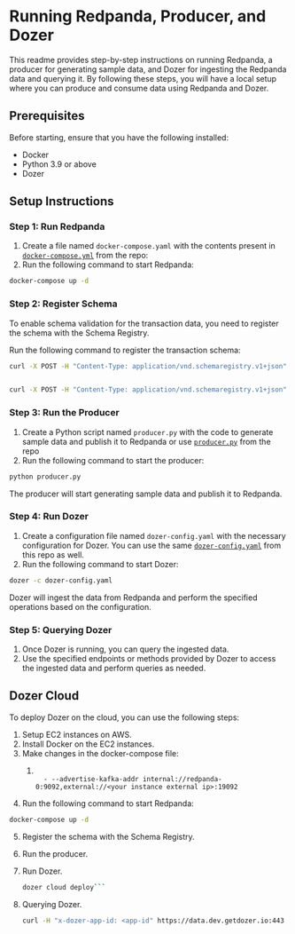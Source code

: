 # Running Redpanda, Producer, and Dozer

This readme provides step-by-step instructions on running Redpanda, a producer for generating sample data, and Dozer for ingesting the Redpanda data and querying it. By following these steps, you will have a local setup where you can produce and consume data using Redpanda and Dozer.

## Prerequisites

Before starting, ensure that you have the following installed:

- Docker
- Python 3.9 or above
- Dozer

## Setup Instructions

### Step 1: Run Redpanda

1. Create a file named `docker-compose.yaml` with the contents present in [`docker-compose.yml`](docker-compose.yml) from the repo:
2. Run the following command to start Redpanda:

```bash
docker-compose up -d
```

### Step 2: Register Schema

To enable schema validation for the transaction data, you need to register the schema with the Schema Registry.

Run the following command to register the transaction schema:

```bash
curl -X POST -H "Content-Type: application/vnd.schemaregistry.v1+json" --data '{"schema": "{\"type\":\"record\",\"name\":\"transaction\",\"namespace\":\"dozer.samples\",\"fields\":[{\"name\":\"id\",\"type\":\"int\"}, {\"name\":\"customer_id\",\"type\":\"int\"},{\"name\":\"amount\",\"type\":\"float\"},{\"name\":\"location\",\"type\":\"string\"},{\"name\":\"provider\",\"type\":\"string\"}]}"}' http://localhost:18081/subjects/transactions-value/versions


curl -X POST -H "Content-Type: application/vnd.schemaregistry.v1+json" --data '{"schema": "{\"type\":\"record\",\"name\":\"transactions\",\"namespace\":\"dozer.samples\",\"fields\":[{\"name\":\"id\",\"type\":\"int\"}]}"}' http://localhost:18081/subjects/transactions-key/versions
```

### Step 3: Run the Producer

1. Create a Python script named `producer.py` with the code to generate sample data and publish it to Redpanda or use [`producer.py`](producer.py) from the repo
2. Run the following command to start the producer:

```bash
python producer.py
```

The producer will start generating sample data and publish it to Redpanda.

### Step 4: Run Dozer

1. Create a configuration file named `dozer-config.yaml` with the necessary configuration for Dozer. You can use the same [`dozer-config.yaml`](dozer-config.yaml) from this repo as well.
2. Run the following command to start Dozer:

```bash
dozer -c dozer-config.yaml
```

Dozer will ingest the data from Redpanda and perform the specified operations based on the configuration.

### Step 5: Querying Dozer

1. Once Dozer is running, you can query the ingested data.
2. Use the specified endpoints or methods provided by Dozer to access the ingested data and perform queries as needed.

## Dozer Cloud

To deploy Dozer on the cloud, you can use the following steps:

1. Setup EC2 instances on AWS.
2. Install Docker on the EC2 instances.
3. Make changes in the docker-compose file:
   1. ```

        - --advertise-kafka-addr internal://redpanda-0:9092,external://<your instance external ip>:19092
4. Run the following command to start Redpanda:

```bash
docker-compose up -d
```
5. Register the schema with the Schema Registry.
6. Run the producer.
7. Run Dozer.
   ```bash
   dozer cloud deploy```

8. Querying Dozer.

    ```bash
    curl -H "x-dozer-app-id: <app-id" https://data.dev.getdozer.io:443  ```

